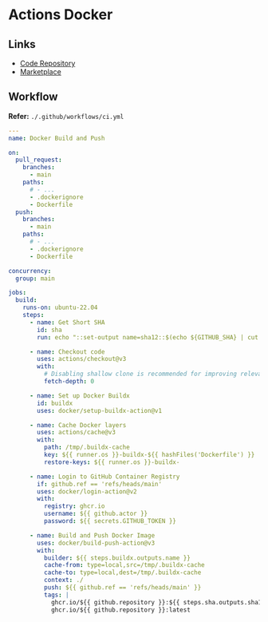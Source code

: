 # Actions Docker

<!--
Matrix Example

https://github.com/jauderho/dockerfiles/blob/63a6a3228e1b32e6c7cb972a32a5f81f554e5031/.github/workflows/ansible.yml

https://evilmartians.com/chronicles/build-images-on-github-actions-with-docker-layer-caching
-->

## Links

- [Code Repository](https://github.com/docker/build-push-action)
- [Marketplace](https://github.com/marketplace/actions/build-and-push-docker-images)

## Workflow

**Refer:** `./.github/workflows/ci.yml`

```yml
---
name: Docker Build and Push

on:
  pull_request:
    branches:
      - main
    paths:
      # - ...
      - .dockerignore
      - Dockerfile
  push:
    branches:
      - main
    paths:
      # - ...
      - .dockerignore
      - Dockerfile

concurrency:
  group: main

jobs:
  build:
    runs-on: ubuntu-22.04
    steps:
      - name: Get Short SHA
        id: sha
        run: echo "::set-output name=sha12::$(echo ${GITHUB_SHA} | cut -c 1-12)"

      - name: Checkout code
        uses: actions/checkout@v3
        with:
          # Disabling shallow clone is recommended for improving relevancy of reporting
          fetch-depth: 0

      - name: Set up Docker Buildx
        id: buildx
        uses: docker/setup-buildx-action@v1

      - name: Cache Docker layers
        uses: actions/cache@v3
        with:
          path: /tmp/.buildx-cache
          key: ${{ runner.os }}-buildx-${{ hashFiles('Dockerfile') }}
          restore-keys: ${{ runner.os }}-buildx-

      - name: Login to GitHub Container Registry
        if: github.ref == 'refs/heads/main'
        uses: docker/login-action@v2
        with:
          registry: ghcr.io
          username: ${{ github.actor }}
          password: ${{ secrets.GITHUB_TOKEN }}

      - name: Build and Push Docker Image
        uses: docker/build-push-action@v3
        with:
          builder: ${{ steps.buildx.outputs.name }}
          cache-from: type=local,src=/tmp/.buildx-cache
          cache-to: type=local,dest=/tmp/.buildx-cache
          context: ./
          push: ${{ github.ref == 'refs/heads/main' }}
          tags: |
            ghcr.io/${{ github.repository }}:${{ steps.sha.outputs.sha12 }}
            ghcr.io/${{ github.repository }}:latest
```
